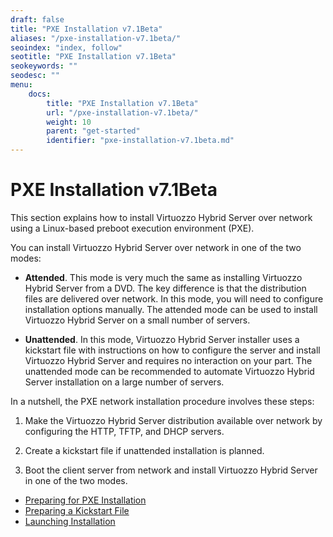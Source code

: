 ```yaml
---
draft: false
title: "PXE Installation v7.1Beta"
aliases: "/pxe-installation-v7.1beta/"
seoindex: "index, follow"
seotitle: "PXE Installation v7.1Beta"
seokeywords: ""
seodesc: ""
menu:
    docs:
        title: "PXE Installation v7.1Beta"
        url: "/pxe-installation-v7.1beta/"
        weight: 10
        parent: "get-started"
        identifier: "pxe-installation-v7.1beta.md"
---
```

# PXE Installation v7.1Beta

This section explains how to install Virtuozzo Hybrid Server over network using a Linux-based preboot execution environment (PXE).

You can install Virtuozzo Hybrid Server over network in one of the two modes:

-   **Attended**. This mode is very much the same as installing Virtuozzo Hybrid Server from a DVD. The key difference is that the distribution files are delivered over network. In this mode, you will need to configure installation options manually. The attended mode can be used to install Virtuozzo Hybrid Server on a small number of servers.

-   **Unattended**. In this mode, Virtuozzo Hybrid Server installer uses a kickstart file with instructions on how to configure the server and install Virtuozzo Hybrid Server and requires no interaction on your part. The unattended mode can be recommended to automate Virtuozzo Hybrid Server installation on a large number of servers.

In a nutshell, the PXE network installation procedure involves these steps:

1.  Make the Virtuozzo Hybrid Server distribution available over network by configuring the HTTP, TFTP, and DHCP servers.

2.  Create a kickstart file if unattended installation is planned.

3.  Boot the client server from network and install Virtuozzo Hybrid Server in one of the two modes.

-   [Preparing for PXE Installation](.Preparing_for_PXE_Installation_v7.1Beta)
-   [Preparing a Kickstart File](.Preparing_a_Kickstart_File_v7.1Beta)
-   [Launching Installation](.Launching_Installation_v7.1Beta)


